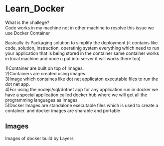 # Learn_Docker

What is the challege?  
Code works in my machine not in other machine to resolve this issue we use Docker Container

Basically its Packaging solution to simplify the deployment (it contains like code, solution, instruction, operatinig system everything which need to run your application that is being stored in the container same container works in local machine and once u put into server it will works there too)


1)Container are built on top of Images.  
2)Containers are created using images.  
3)Image which containes like dot net applicaton executable files to run the dot net app.  
4)For using the nodejs/sql/dotnet app for any application run in docker we have a special application called docker hub where we will get all the programming languages as Images  
5)Docker Images are standalone executable files which is used to create a container. and docker images are sharable and portable  

Images
---------
Images of docker build by Layers 


